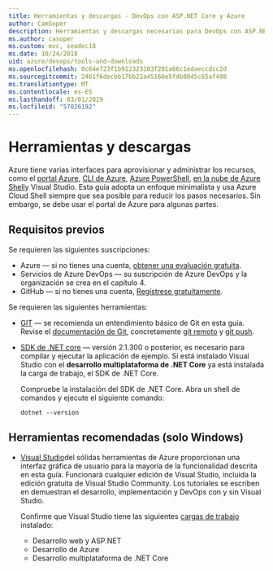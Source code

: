 ```yaml
---
title: Herramientas y descargas - DevOps con ASP.NET Core y Azure
author: CamSoper
description: Herramientas y descargas necesarias para DevOps con ASP.NET Core y Azure.
ms.author: casoper
ms.custom: mvc, seodec18
ms.date: 10/24/2018
uid: azure/devops/tools-and-downloads
ms.openlocfilehash: 0c64e723f1b912323103f201a66c1edaeccdcc2d
ms.sourcegitcommit: 24b1f6decbb17bb22a45166e5fdb0845c65af498
ms.translationtype: MT
ms.contentlocale: es-ES
ms.lasthandoff: 03/01/2019
ms.locfileid: "57026192"
---
```

# <a name="tools-and-downloads"></a>Herramientas y descargas

Azure tiene varias interfaces para aprovisionar y administrar los recursos, como el [portal Azure](https://portal.azure.com), [CLI de Azure](/cli/azure/), [Azure PowerShell](/powershell/azure/overview), [en la nube de Azure Shell](https://shell.azure.com/bash)y Visual Studio. Esta guía adopta un enfoque minimalista y usa Azure Cloud Shell siempre que sea posible para reducir los pasos necesarios. Sin embargo, se debe usar el portal de Azure para algunas partes.

## <a name="prerequisites"></a>Requisitos previos

Se requieren las siguientes suscripciones:

* Azure &mdash; si no tienes una cuenta, [obtener una evaluación gratuita](https://azure.microsoft.com/free/).
* Servicios de Azure DevOps &mdash; su suscripción de Azure DevOps y la organización se crea en el capítulo 4.
* GitHub &mdash; si no tienes una cuenta, [Regístrese gratuitamente](https://github.com/join).

Se requieren las siguientes herramientas:

* [GIT](https://git-scm.com/downloads) &mdash; se recomienda un entendimiento básico de Git en esta guía. Revise el [documentación de Git](https://git-scm.com/doc), concretamente [git remoto](https://git-scm.com/docs/git-remote) y [git push](https://git-scm.com/docs/git-push).
* [SDK de .NET core](https://www.microsoft.com/net/download/) &mdash; versión 2.1.300 o posterior, es necesario para compilar y ejecutar la aplicación de ejemplo. Si está instalado Visual Studio con el **desarrollo multiplataforma de .NET Core** ya está instalada la carga de trabajo, el SDK de .NET Core.

    Compruebe la instalación del SDK de .NET Core. Abra un shell de comandos y ejecute el siguiente comando:

    ```console
    dotnet --version
    ```

## <a name="recommended-tools-windows-only"></a>Herramientas recomendadas (solo Windows)

* [Visual Studio](https://www.visualstudio.com/)del sólidas herramientas de Azure proporcionan una interfaz gráfica de usuario para la mayoría de la funcionalidad descrita en esta guía. Funcionará cualquier edición de Visual Studio, incluida la edición gratuita de Visual Studio Community. Los tutoriales se escriben en demuestran el desarrollo, implementación y DevOps con y sin Visual Studio.

  Confirme que Visual Studio tiene las siguientes [cargas de trabajo](/visualstudio/install/modify-visual-studio) instalado:

  * Desarrollo web y ASP.NET
  * Desarrollo de Azure
  * Desarrollo multiplataforma de .NET Core

